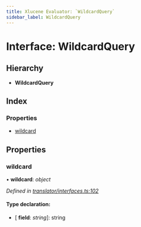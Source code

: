 ```yaml
---
title: Xlucene Evaluator: `WildcardQuery`
sidebar_label: WildcardQuery
---
```


# Interface: WildcardQuery

## Hierarchy

* **WildcardQuery**

## Index

### Properties

* [wildcard](wildcardquery.md#wildcard)

## Properties

###  wildcard

• **wildcard**: *object*

*Defined in [translator/interfaces.ts:102](https://github.com/terascope/teraslice/blob/0ae31df4/packages/xlucene-evaluator/src/translator/interfaces.ts#L102)*

#### Type declaration:

* \[ **field**: *string*\]: string
